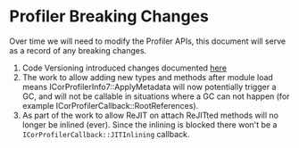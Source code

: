# Profiler Breaking Changes #

Over time we will need to modify the Profiler APIs, this document will serve as a record of any breaking changes.

1. Code Versioning introduced changes documented [here](../../features/code-versioning-profiler-breaking-changes.md)
2. The work to allow adding new types and methods after module load means ICorProfilerInfo7::ApplyMetadata will now potentially trigger a GC, and will not be callable in situations where a GC can not happen (for example  ICorProfilerCallback::RootReferences).
3. As part of the work to allow ReJIT on attach ReJITted methods will no longer be inlined (ever). Since the inlining is blocked there won't be a `ICorProfilerCallback::JITInlining` callback.
